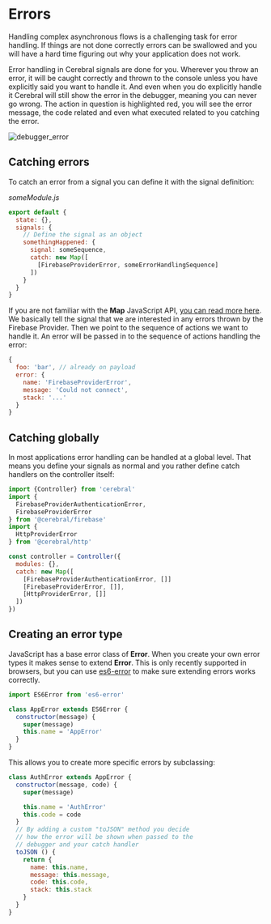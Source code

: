 # Errors

Handling complex asynchronous flows is a challenging task for error handling. If things are not done correctly errors can be swallowed and you will have a hard time figuring out why your application does not work.

Error handling in Cerebral signals are done for you. Wherever you throw an error, it will be caught correctly and thrown to the console unless you have explicitly said you want to handle it. And even when you do explicitly handle it Cerebral will still show the error in the debugger, meaning you can never go wrong. The action in question is highlighted red, you will see the error message, the code related and even what executed related to you catching the error.

![debugger_error](/images/debugger_error.png)

## Catching errors
To catch an error from a signal you can define it with the signal definition:

*someModule.js*
```js
export default {
  state: {},
  signals: {
    // Define the signal as an object
    somethingHappened: {
      signal: someSequence,
      catch: new Map([
        [FirebaseProviderError, someErrorHandlingSequence]
      ])
    }
  }
}
```

If you are not familiar with the **Map** JavaScript API, [you can read more here](https://developer.mozilla.org/en-US/docs/Web/JavaScript/Reference/Global_Objects/Map). We basically tell the signal that we are interested in any errors thrown by the Firebase Provider. Then we point to the sequence of actions we want to handle it. An error will be passed in to the sequence of actions handling the error:

```js
{
  foo: 'bar', // already on payload
  error: {
    name: 'FirebaseProviderError',
    message: 'Could not connect',
    stack: '...'
  }
}
```

## Catching globally
In most applications error handling can be handled at a global level. That means you define your signals as normal and you rather define catch handlers on the controller itself:

```js
import {Controller} from 'cerebral'
import {
  FirebaseProviderAuthenticationError,
  FirebaseProviderError
} from '@cerebral/firebase'
import {
  HttpProviderError
} from '@cerebral/http'

const controller = Controller({
  modules: {},
  catch: new Map([
    [FirebaseProviderAuthenticationError, []]
    [FirebaseProviderError, []],
    [HttpProviderError, []]
  ])
})
```

## Creating an error type
JavaScript has a base error class of **Error**. When you create your own error types it makes sense to extend **Error**. This is only recently supported in browsers, but you can use [es6-error](https://www.npmjs.com/package/es6-error) to make sure extending errors works correctly.

```js
import ES6Error from 'es6-error'

class AppError extends ES6Error {
  constructor(message) {
    super(message)
    this.name = 'AppError'
  }
}
```

This allows you to create more specific errors by subclassing:

```js
class AuthError extends AppError {
  constructor(message, code) {
    super(message)

    this.name = 'AuthError'
    this.code = code
  }
  // By adding a custom "toJSON" method you decide
  // how the error will be shown when passed to the
  // debugger and your catch handler
  toJSON () {
    return {
      name: this.name,
      message: this.message,
      code: this.code,
      stack: this.stack
    }
  }
}
```
